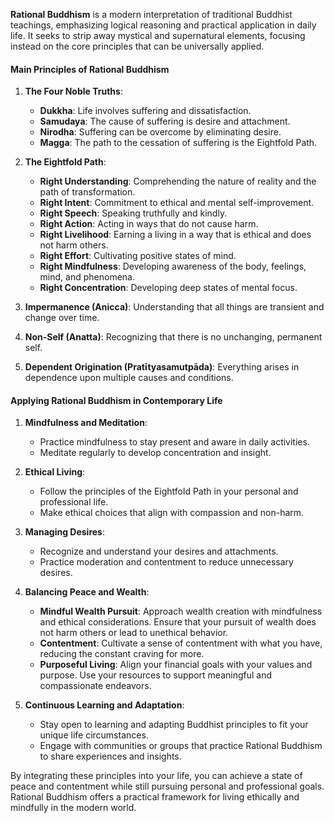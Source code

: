 
**Rational Buddhism** is a modern interpretation of traditional Buddhist teachings, emphasizing logical reasoning and practical application in daily life. It seeks to strip away mystical and supernatural elements, focusing instead on the core principles that can be universally applied.

#### Main Principles of Rational Buddhism

1. **The Four Noble Truths**:
    
    - **Dukkha**: Life involves suffering and dissatisfaction.
    - **Samudaya**: The cause of suffering is desire and attachment.
    - **Nirodha**: Suffering can be overcome by eliminating desire.
    - **Magga**: The path to the cessation of suffering is the Eightfold Path.
2. **The Eightfold Path**:
    
    - **Right Understanding**: Comprehending the nature of reality and the path of transformation.
    - **Right Intent**: Commitment to ethical and mental self-improvement.
    - **Right Speech**: Speaking truthfully and kindly.
    - **Right Action**: Acting in ways that do not cause harm.
    - **Right Livelihood**: Earning a living in a way that is ethical and does not harm others.
    - **Right Effort**: Cultivating positive states of mind.
    - **Right Mindfulness**: Developing awareness of the body, feelings, mind, and phenomena.
    - **Right Concentration**: Developing deep states of mental focus.
3. **Impermanence (Anicca)**: Understanding that all things are transient and change over time.
    
4. **Non-Self (Anatta)**: Recognizing that there is no unchanging, permanent self.
    
5. **Dependent Origination (Pratītyasamutpāda)**: Everything arises in dependence upon multiple causes and conditions.
    

#### Applying Rational Buddhism in Contemporary Life

1. **Mindfulness and Meditation**:
    
    - Practice mindfulness to stay present and aware in daily activities.
    - Meditate regularly to develop concentration and insight.
2. **Ethical Living**:
    
    - Follow the principles of the Eightfold Path in your personal and professional life.
    - Make ethical choices that align with compassion and non-harm.
3. **Managing Desires**:
    
    - Recognize and understand your desires and attachments.
    - Practice moderation and contentment to reduce unnecessary desires.
4. **Balancing Peace and Wealth**:
    
    - **Mindful Wealth Pursuit**: Approach wealth creation with mindfulness and ethical considerations. Ensure that your pursuit of wealth does not harm others or lead to unethical behavior.
    - **Contentment**: Cultivate a sense of contentment with what you have, reducing the constant craving for more.
    - **Purposeful Living**: Align your financial goals with your values and purpose. Use your resources to support meaningful and compassionate endeavors.
5. **Continuous Learning and Adaptation**:
    
    - Stay open to learning and adapting Buddhist principles to fit your unique life circumstances.
    - Engage with communities or groups that practice Rational Buddhism to share experiences and insights.

By integrating these principles into your life, you can achieve a state of peace and contentment while still pursuing personal and professional goals. Rational Buddhism offers a practical framework for living ethically and mindfully in the modern world.